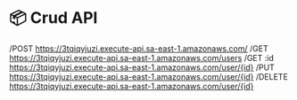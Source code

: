 # 📦 Crud API

/POST https://3tqiqyjuzi.execute-api.sa-east-1.amazonaws.com/
/GET https://3tqiqyjuzi.execute-api.sa-east-1.amazonaws.com/users
/GET :id https://3tqiqyjuzi.execute-api.sa-east-1.amazonaws.com/user/{id}
/PUT https://3tqiqyjuzi.execute-api.sa-east-1.amazonaws.com/user/{id}
/DELETE https://3tqiqyjuzi.execute-api.sa-east-1.amazonaws.com/user/{id}
